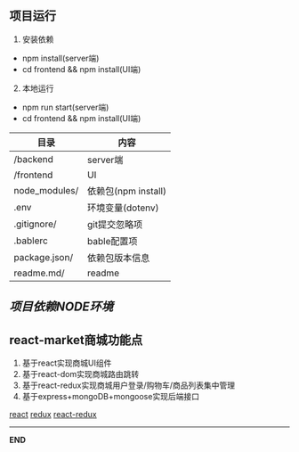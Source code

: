 ## 项目运行
1. 安装依赖
- npm install(server端)
- cd frontend && npm install(UI端)
2. 本地运行
- npm run start(server端)
- cd frontend && npm install(UI端)


目录|内容
--|--
/backend|server端
/frontend|UI
node_modules/|依赖包(npm install)
.env|环境变量(dotenv)
.gitignore/|git提交忽略项
.bablerc|bable配置项
package.json/|依赖包版本信息
readme.md/|readme

***项目依赖NODE环境***
---

## react-market商城功能点
1. 基于react实现商城UI组件
2. 基于react-dom实现商城路由跳转
3. 基于react-redux实现商城用户登录/购物车/商品列表集中管理
4. 基于express+mongoDB+mongoose实现后端接口

[react](https://zh-hans.reactjs.org/)
[redux](https://redux.js.org/)
[react-redux](https://react-redux.js.org/)

---

**END**

